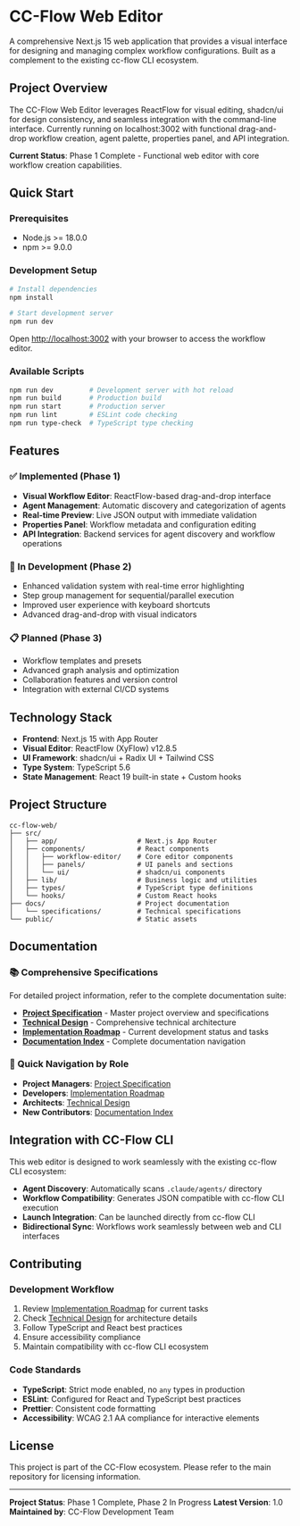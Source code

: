 # CC-Flow Web Editor

A comprehensive Next.js 15 web application that provides a visual interface for designing and managing complex workflow configurations. Built as a complement to the existing cc-flow CLI ecosystem.

## Project Overview

The CC-Flow Web Editor leverages ReactFlow for visual editing, shadcn/ui for design consistency, and seamless integration with the command-line interface. Currently running on localhost:3002 with functional drag-and-drop workflow creation, agent palette, properties panel, and API integration.

**Current Status**: Phase 1 Complete - Functional web editor with core workflow creation capabilities.

## Quick Start

### Prerequisites
- Node.js >= 18.0.0
- npm >= 9.0.0

### Development Setup
```bash
# Install dependencies
npm install

# Start development server
npm run dev
```

Open [http://localhost:3002](http://localhost:3002) with your browser to access the workflow editor.

### Available Scripts
```bash
npm run dev         # Development server with hot reload
npm run build       # Production build
npm run start       # Production server
npm run lint        # ESLint code checking
npm run type-check  # TypeScript type checking
```

## Features

### ✅ Implemented (Phase 1)
- **Visual Workflow Editor**: ReactFlow-based drag-and-drop interface
- **Agent Management**: Automatic discovery and categorization of agents
- **Real-time Preview**: Live JSON output with immediate validation
- **Properties Panel**: Workflow metadata and configuration editing
- **API Integration**: Backend services for agent discovery and workflow operations

### 🚧 In Development (Phase 2)
- Enhanced validation system with real-time error highlighting
- Step group management for sequential/parallel execution
- Improved user experience with keyboard shortcuts
- Advanced drag-and-drop with visual indicators

### 📋 Planned (Phase 3)
- Workflow templates and presets
- Advanced graph analysis and optimization
- Collaboration features and version control
- Integration with external CI/CD systems

## Technology Stack

- **Frontend**: Next.js 15 with App Router
- **Visual Editor**: ReactFlow (XyFlow) v12.8.5
- **UI Framework**: shadcn/ui + Radix UI + Tailwind CSS
- **Type System**: TypeScript 5.6
- **State Management**: React 19 built-in state + Custom hooks

## Project Structure

```
cc-flow-web/
├── src/
│   ├── app/                    # Next.js App Router
│   ├── components/             # React components
│   │   ├── workflow-editor/    # Core editor components
│   │   ├── panels/             # UI panels and sections
│   │   └── ui/                 # shadcn/ui components
│   ├── lib/                    # Business logic and utilities
│   ├── types/                  # TypeScript type definitions
│   └── hooks/                  # Custom React hooks
├── docs/                       # Project documentation
│   └── specifications/         # Technical specifications
└── public/                     # Static assets
```

## Documentation

### 📚 Comprehensive Specifications
For detailed project information, refer to the complete documentation suite:

- **[Project Specification](./docs/specifications/PROJECT_SPECIFICATION.md)** - Master project overview and specifications
- **[Technical Design](./docs/specifications/TECHNICAL_DESIGN_SPEC.md)** - Comprehensive technical architecture
- **[Implementation Roadmap](./docs/specifications/IMPLEMENTATION_SPEC.md)** - Current development status and tasks
- **[Documentation Index](./docs/specifications/DOCUMENTATION_INDEX.md)** - Complete documentation navigation

### 🎯 Quick Navigation by Role
- **Project Managers**: [Project Specification](./docs/specifications/PROJECT_SPECIFICATION.md)
- **Developers**: [Implementation Roadmap](./docs/specifications/IMPLEMENTATION_SPEC.md)
- **Architects**: [Technical Design](./docs/specifications/TECHNICAL_DESIGN_SPEC.md)
- **New Contributors**: [Documentation Index](./docs/specifications/DOCUMENTATION_INDEX.md)

## Integration with CC-Flow CLI

This web editor is designed to work seamlessly with the existing cc-flow CLI ecosystem:

- **Agent Discovery**: Automatically scans `.claude/agents/` directory
- **Workflow Compatibility**: Generates JSON compatible with cc-flow CLI execution
- **Launch Integration**: Can be launched directly from cc-flow CLI
- **Bidirectional Sync**: Workflows work seamlessly between web and CLI interfaces

## Contributing

### Development Workflow
1. Review [Implementation Roadmap](./docs/specifications/IMPLEMENTATION_SPEC.md) for current tasks
2. Check [Technical Design](./docs/specifications/TECHNICAL_DESIGN_SPEC.md) for architecture details
3. Follow TypeScript and React best practices
4. Ensure accessibility compliance
5. Maintain compatibility with cc-flow CLI ecosystem

### Code Standards
- **TypeScript**: Strict mode enabled, no `any` types in production
- **ESLint**: Configured for React and TypeScript best practices
- **Prettier**: Consistent code formatting
- **Accessibility**: WCAG 2.1 AA compliance for interactive elements

## License

This project is part of the CC-Flow ecosystem. Please refer to the main repository for licensing information.

---

**Project Status**: Phase 1 Complete, Phase 2 In Progress
**Latest Version**: 1.0
**Maintained by**: CC-Flow Development Team
